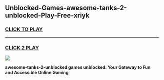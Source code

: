 
## Unblocked-Games-awesome-tanks-2-unblocked-Play-Free-xriyk
<h3>
<a href="https://premium76.site?title=awesome-tanks-2-unblocked&ref=18A1">CLICK TO PLAY</a></h3>
<hr>

<h3>
<a href="https://premium76.site?title=awesome-tanks-2-unblocked&ref=18A1">CLICK 2 PLAY</a>
  
</h3>

<a href="https://premium76.site?title=awesome-tanks-2-unblocked&ref=18A1"><img src="https://clearcache.store/games.png"></a>


**awesome-tanks-2-unblocked games unblocked: Your Gateway to Fun and Accessible Online Gaming**
